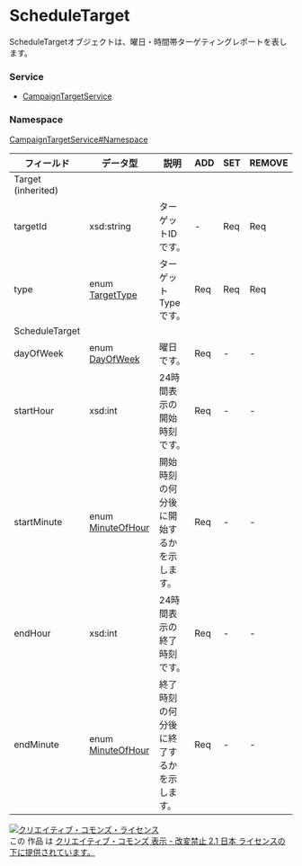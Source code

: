 # ScheduleTarget
ScheduleTargetオブジェクトは、曜日・時間帯ターゲティングレポートを表します。
### Service
+ [CampaignTargetService](../../services/CampaignTargetService.md)

### Namespace
[CampaignTargetService#Namespace](../../services/CampaignTargetService.md#namespace)

| フィールド | データ型 | 説明 | ADD | SET | REMOVE |
|---|---|---|---|---|---|
| Target (inherited)||||||
| targetId| xsd:string| ターゲットIDです。| -| Req| Req |
| type| enum <a href="TargetType.md">TargetType</a>| ターゲットTypeです。| Req| Req| Req |
| ScheduleTarget||||||
| dayOfWeek| enum <a href="DayOfWeek.md">DayOfWeek</a>| 曜日です。| Req| -| - |
| startHour| xsd:int| 24時間表示の開始時刻です。| Req| -| - |
| startMinute| enum <a href="MinuteOfHour.md">MinuteOfHour</a>| 開始時刻の何分後に開始するかを示します。| Req| -| - |
| endHour| xsd:int| 24時間表示の終了時刻です。| Req| -| - |
| endMinute| enum <a href="MinuteOfHour.md">MinuteOfHour</a>| 終了時刻の何分後に終了するかを示します。| Req| -| - |

<a rel="license" href="http://creativecommons.org/licenses/by-nd/2.1/jp/"><img alt="クリエイティブ・コモンズ・ライセンス" style="border-width:0" src="https://i.creativecommons.org/l/by-nd/2.1/jp/88x31.png" /></a><br />この 作品 は <a rel="license" href="http://creativecommons.org/licenses/by-nd/2.1/jp/">クリエイティブ・コモンズ 表示 - 改変禁止 2.1 日本 ライセンスの下に提供されています。</a>
